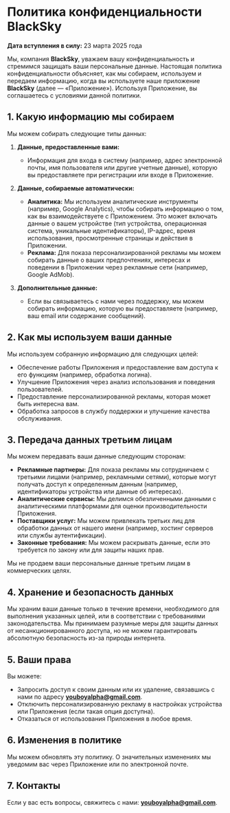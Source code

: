 # Политика конфиденциальности BlackSky

**Дата вступления в силу:** 23 марта 2025 года

Мы, компания **BlackSky**, уважаем вашу конфиденциальность и стремимся защищать ваши персональные данные. Настоящая политика конфиденциальности объясняет, как мы собираем, используем и передаем информацию, когда вы используете наше приложение **BlackSky** (далее — «Приложение»). Используя Приложение, вы соглашаетесь с условиями данной политики.

## 1. Какую информацию мы собираем

Мы можем собирать следующие типы данных:

1. **Данные, предоставленные вами:**
   - Информация для входа в систему (например, адрес электронной почты, имя пользователя или другие учетные данные), которую вы предоставляете при регистрации или входе в Приложение.

2. **Данные, собираемые автоматически:**
   - **Аналитика:** Мы используем аналитические инструменты (например, Google Analytics), чтобы собирать информацию о том, как вы взаимодействуете с Приложением. Это может включать данные о вашем устройстве (тип устройства, операционная система, уникальные идентификаторы), IP-адрес, время использования, просмотренные страницы и действия в Приложении.
   - **Реклама:** Для показа персонализированной рекламы мы можем собирать данные о ваших предпочтениях, интересах и поведении в Приложении через рекламные сети (например, Google AdMob).

3. **Дополнительные данные:**
   - Если вы связываетесь с нами через поддержку, мы можем собирать информацию, которую вы предоставляете (например, ваш email или содержание сообщений).

## 2. Как мы используем ваши данные

Мы используем собранную информацию для следующих целей:
- Обеспечение работы Приложения и предоставление вам доступа к его функциям (например, обработка логина).
- Улучшение Приложения через анализ использования и поведения пользователей.
- Предоставление персонализированной рекламы, которая может быть интересна вам.
- Обработка запросов в службу поддержки и улучшение качества обслуживания.

## 3. Передача данных третьим лицам

Мы можем передавать ваши данные следующим сторонам:
- **Рекламные партнеры:** Для показа рекламы мы сотрудничаем с третьими лицами (например, рекламными сетями), которые могут получать доступ к определенным данным (например, идентификаторы устройства или данные об интересах).
- **Аналитические сервисы:** Мы делимся обезличенными данными с аналитическими платформами для оценки производительности Приложения.
- **Поставщики услуг:** Мы можем привлекать третьих лиц для обработки данных от нашего имени (например, хостинг серверов или службы аутентификации).
- **Законные требования:** Мы можем раскрывать данные, если это требуется по закону или для защиты наших прав.

Мы не продаем ваши персональные данные третьим лицам в коммерческих целях.

## 4. Хранение и безопасность данных

Мы храним ваши данные только в течение времени, необходимого для выполнения указанных целей, или в соответствии с требованиями законодательства. Мы принимаем разумные меры для защиты данных от несанкционированного доступа, но не можем гарантировать абсолютную безопасность из-за природы интернета.

## 5. Ваши права

Вы можете:
- Запросить доступ к своим данным или их удаление, связавшись с нами по адресу **youboyalpha@gmail.com**.
- Отключить персонализированную рекламу в настройках устройства или Приложения (если такая опция доступна).
- Отказаться от использования Приложения в любое время.

## 6. Изменения в политике

Мы можем обновлять эту политику. О значительных изменениях мы уведомим вас через Приложение или по электронной почте.

## 7. Контакты

Если у вас есть вопросы, свяжитесь с нами: **youboyalpha@gmail.com**.